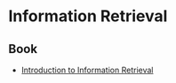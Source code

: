 # Information Retrieval

## Book

- [Introduction to Information Retrieval](https://nlp.stanford.edu/IR-book/html/htmledition/irbook.html)